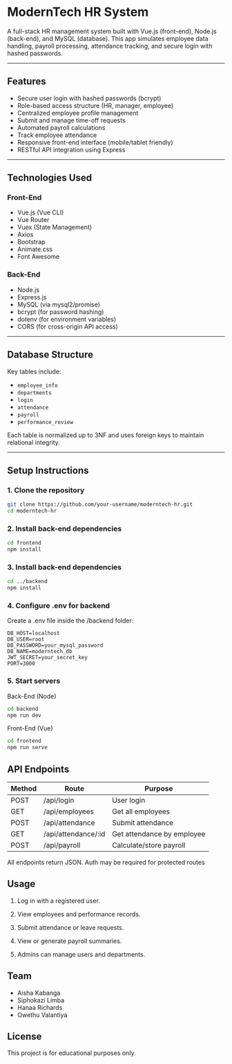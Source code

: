 # ModernTech HR System

A full-stack HR management system built with Vue.js (front-end), Node.js (back-end), and MySQL (database). This app simulates employee data handling, payroll processing, attendance tracking, and secure login with hashed passwords.

---

## Features

- Secure user login with hashed passwords (bcrypt)
- Role-based access structure (HR, manager, employee)
- Centralized employee profile management
- Submit and manage time-off requests
- Automated payroll calculations
- Track employee attendance
- Responsive front-end interface (mobile/tablet friendly)
- RESTful API integration using Express

---

## Technologies Used

### Front-End
- Vue.js (Vue CLI)
- Vue Router
- Vuex (State Management)
- Axios
- Bootstrap
- Animate.css
- Font Awesome

### Back-End
- Node.js
- Express.js
- MySQL (via mysql2/promise)
- bcrypt (for password hashing)
- dotenv (for environment variables)
- CORS (for cross-origin API access)

---

## Database Structure

Key tables include:
- `employee_info`
- `departments`
- `login`
- `attendance`
- `payroll`
- `performance_review`

Each table is normalized up to 3NF and uses foreign keys to maintain relational integrity.

---

## Setup Instructions

### 1. Clone the repository

```bash
git clone https://github.com/your-username/moderntech-hr.git
cd moderntech-hr
```
### 2. Install back-end dependencies

```bash
cd frontend
npm install
```

### 3. Install back-end dependencies

```bash
cd ../backend
npm install
```

### 4. Configure .env for backend
Create a .env file inside the /backend folder:
```env
DB_HOST=localhost
DB_USER=root
DB_PASSWORD=your_mysql_password
DB_NAME=moderntech_db
JWT_SECRET=your_secret_key
PORT=3000
```

### 5. Start servers
Back-End (Node)
```bash
cd backend
npm run dev
```
Front-End (Vue)
```bash
cd frontend
npm run serve
```

## API Endpoints
| Method | Route                | Purpose                    |
| ------ | -------------------- | -------------------------- |
| POST   | /api/login           | User login                 |
| GET    | /api/employees       | Get all employees          |
| POST   | /api/attendance      | Submit attendance          |
| GET    | /api/attendance/\:id | Get attendance by employee |
| POST   | /api/payroll         | Calculate/store payroll    |

All endpoints return JSON. Auth may be required for protected routes

## Usage
1. Log in with a registered user.

2. View employees and performance records.

3. Submit attendance or leave requests.

4. View or generate payroll summaries.

5. Admins can manage users and departments.

## Team
- Aisha Kabanga
- Siphokazi Limba
- Hanaa Richards
- Owethu Valantiya

## License
This project is for educational purposes only.
